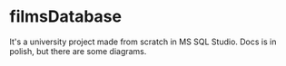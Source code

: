 # filmsDatabase
It's a university project made from scratch in MS SQL Studio. Docs is in polish, but there are some diagrams.
